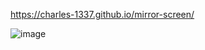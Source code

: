 https://charles-1337.github.io/mirror-screen/

![image](https://github.com/user-attachments/assets/b5b442af-fb1c-419f-ab55-be24df9a614f)
